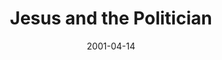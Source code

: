 ---
layout: message
category: message
series: "Close Encounters"
title: "Jesus and the Politician"
date: 2001-04-14
audio-description: "Examine six encounters that people had with Jesus, and learn what they can mean for our lives. "
audio: ""
audio-title: "Jesus and the Politician"
audio-duration: ":"
---